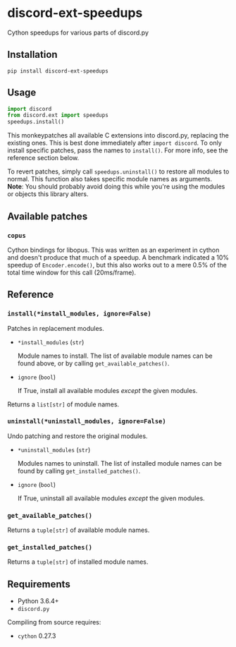 # discord-ext-speedups
Cython speedups for various parts of discord.py

## Installation
`pip install discord-ext-speedups`

## Usage
```py
import discord
from discord.ext import speedups
speedups.install()
```
This monkeypatches all available C extensions into discord.py, replacing the existing ones.  This is best done immediately after `import discord`.  To only install specific patches, pass the names to `install()`.  For more info, see the reference section below.

To revert patches, simply call `speedups.uninstall()` to restore all modules to normal.  This function also takes specific module names as arguments.  **Note**: You should probably avoid doing this while you're using the modules or objects this library alters.

## Available patches
### `copus`
Cython bindings for libopus.  This was written as an experiment in cython and doesn't produce that much of a speedup.  A benchmark indicated a 10% speedup of `Encoder.encode()`, but this also works out to a mere 0.5% of the total time window for this call (20ms/frame).

## Reference
### `install(*install_modules, ignore=False)`
Patches in replacement modules.

- `*install_modules` (`str`)

  Module names to install.  The list of available module names can be found above, or by calling `get_available_patches()`.

- `ignore` (`bool`)

  If True, install all available modules *except* the given modules.

 Returns a `list[str]` of module names.

### `uninstall(*uninstall_modules, ignore=False)`
Undo patching and restore the original modules.
- `*uninstall_modules` (`str`)

  Modules names to uninstall.  The list of installed module names can be found by calling `get_installed_patches()`.

- `ignore` (`bool`)

  If True, uninstall all available modules *except* the given modules.

### `get_available_patches()`
Returns a `tuple[str]` of available module names.

### `get_installed_patches()`
Returns a `tuple[str]` of installed module names.

## Requirements
- Python 3.6.4+
- `discord.py`

Compiling from source requires:
- `cython` 0.27.3

